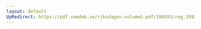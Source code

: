 ```yaml
---
layout: default
UpRedirect: https://pdf.swedeb.se/riksdagen-volumeG-pdf/199293/reg_199293_UU/reg_199293_UU_0013.pdf
---
```

